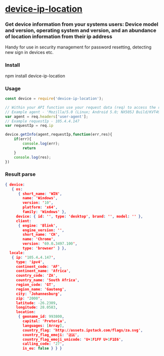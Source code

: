 # [device-ip-location](https://www.npmjs.com/package/device-ip-location)

### Get device information from your systems users: Device model and version, operating system and version, and an abundance of location information from their ip address

Handy for use in security management for password resetting, detecting new sign in devices etc.

### Install

npm install device-ip-location 

### Usage

```js
const device = require('device-ip-location');

// Within your API function use your request data (req) to access the required parameters
// Example agent - 'Mozilla/5.0 (Linux; Android 5.0; NX505J Build/KVT49L) AppleWebKit/537.36 (KHTML, like Gecko) Chrome/43.0.2357.78 Mobile Safari/537.36';
var agent = req.headers['user-agent'];
// Example requestIp - 105.4.4.147
var requestIp = req.ip

device.getInfo(agent,requestIp,function(err,res){
    if(err){
        console.log(err);
        return
    } 
    console.log(res);
})

```

### Result parse

```json
{ device:
   { os:
      { short_name: 'WIN',
        name: 'Windows',
        version: '10',
        platform: 'x64',
        family: 'Windows' },
     device: { id: '', type: 'desktop', brand: '', model: '' },
     client:
      { engine: 'Blink',
        engine_version: '',
        short_name: 'CH',
        name: 'Chrome',
        version: '69.0.3497.100',
        type: 'browser' } },
  locale:
   { ip: '105.4.4.147',
     type: 'ipv4',
     continent_code: 'AF',
     continent_name: 'Africa',
     country_code: 'ZA',
     country_name: 'South Africa',
     region_code: 'GT',
     region_name: 'Gauteng',
     city: 'Johannesburg',
     zip: '2000',
     latitude: -26.2309,
     longitude: 28.0583,
     location:
      { geoname_id: 993800,
        capital: 'Pretoria',
        languages: [Array],
        country_flag: 'http://assets.ipstack.com/flags/za.svg',
        country_flag_emoji: '🇿🇦',
        country_flag_emoji_unicode: 'U+1F1FF U+1F1E6',
        calling_code: '27',
        is_eu: false } } }

```